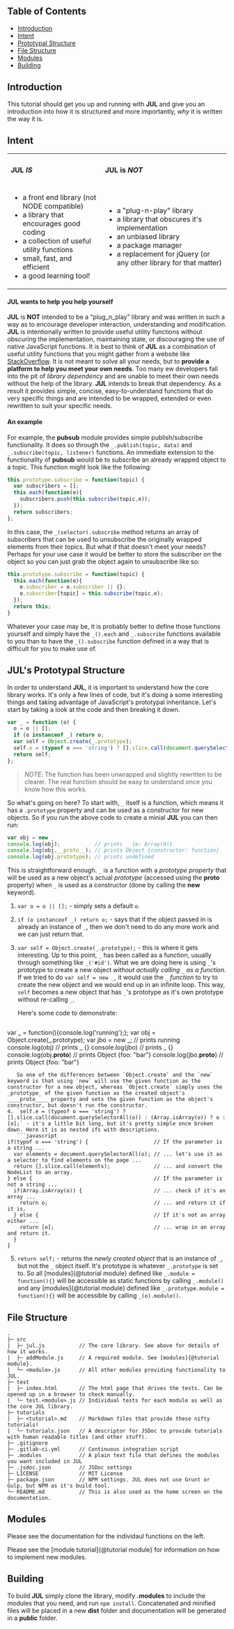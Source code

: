 ## Table of Contents
- [Introduction](#introduction)
- [Intent](#intent)
- [Prototypal Structure](#jul's-prototypal-structure)
- [File Structure](#file-structure)
- [Modules](#modules)
- [Building](#building)

## Introduction
This tutorial should get you up and running with **JUL** and give you an introduction into how it is structured and more importantly, _why_ it is written the way it is.

## Intent
<table style="width:100%">
  <tr>
    <th align="left"><h4><strong>JUL</strong> <em>IS</em></h4></th>
    <th align="left"><h4><strong>JUL</strong> is <em>NOT</em></h4></th>
  </tr>
  <tr>
    <td>
      <ul>
        <li>a front end library (not NODE compatible)</li>
        <li>a library that encourages good coding</li>
        <li>a collection of useful utility functions</li>
        <li>small, fast, and efficient</li>
        <li>a good learning tool!</li>
      </ul>
    </td>
    <td>
      <ul>
        <li>a "plug-n-play" library</li>
        <li>a library that obscures it's implementation</li>
        <li>an unbiased library</li>
        <li>a package manager</li>
        <li>a replacement for jQuery (or any other library for that matter)</li>
      </ul>
    </td>
  </tr>
</table>

#### **JUL** wants to help you help yourself
**JUL** is **NOT** intended to be a "plug_n_play" library and was written in such a way as to encourage developer interaction, understanding and modification. **JUL** is intentionally written to provide useful utility functions without obscuring the implementation, maintaining state, or discouraging the use of native JavaScript functions. It is best to think of **JUL** as a combination of useful utility functions that you might gather from a website like [StackOverflow](https://stackoverflow.com). It is not meant to solve all your needs, but to **provide a platform to help you meet your own needs**. Too many ew developers fall into the pit of _library dependency_ and are unable to meet their own needs without the help of the library. **JUL** intends to break that dependency. As a result it provides simple, concise, easy-to-understand functions that do very specific things and are intended to be wrapped, extended or even rewritten to suit your specific needs.

#### An example
For example, the **pubsub** module provides simple publish/subscribe functionality. It does so through the `_.publish(topic, data)` and `_.subscribe(topic, listener)` functions. An immediate extension to the functionality of **pubsub** would be to subscribe an already wrapped object to a topic. This function might look like the following:
```javascript
this.prototype.subscribe = function(topic) {
  var subscribers = [];
  this.each(function(e){
    subscribers.push(this.subscribe(topic,e));
  });
  return subscribers;
};
```
In this case, the `_(selector).subscribe` method returns an array of subscribers that can be used to unsubscribe the originally wrapped elements from their topics. But what if that doesn't meet your needs? Perhaps for your use case it would be better to store the subscriber on the object so you can just grab the object again to unsubscribe like so:
```javascript
this.prototype.subscribe = function(topic) {
  this.each(function(e){
    e.subscriber = e.subscriber || {};
    e.subscriber[topic] = this.subscribe(topic,e);
  });
  return this;
}
```
Whatever your case may be, it is probably better to define those functions yourself and simply have the `_().each` and `_.subscribe` functions available to you than to have the `_().subscribe` function defined in a way that is difficult for you to make use of.

## JUL's Prototypal Structure
In order to understand **JUL**, it is important to understand how the core library works. It's only a few lines of code, but it's doing a some interesting things and taking advantage of JavaScript's prototypal inheritance. Let's start by taking a look at the code and then breaking it down.
```javascript
var _ = function (o) {
  o = o || [];
  if (o instanceof _) return o;
  var self = Object.create(_.prototype);
  self.e = (typeof o === 'string') ? [].slice.call(document.querySelectorAll(o)) : (Array.isArray(o)) ? o : [o];
  return self;
};
```
> _NOTE_: The function has been unwrapped and slightly rewritten to be clearer. The real function should be easy to understand once you know how this works.

So what's going on here? To start with, `_` itself is a function, which means it has a `.prototype` property and can be used as a constructor for new objects. So if you run the above code to create a minial **JUL** you can then run:
```javascript
var obj = new _
console.log(obj);           // prints _ {e: Array(0)}
console.log(obj.__proto__); // prints Object {constructor: function}
console.log(obj.prototype); // prints undefined
```
This is straightforward enough. `_` is a function with a _prototype property_ that will be used as a new object's actual _prototype_ (accessed using the ____proto____ property) when `_` is used as a constructor (done by calling the **new** keyword).

1. `var o = o || [];` - simply sets a default `o`.
2. `if (o instanceof _) return o;` - says that if the object passed in is already an instance of `_`, then we don't need to do any more work and we can just return that.
3. `var self = Object.create(_.prototype);` - this is where it gets interesting. Up to this point, `_` has been called as a function, usually through something like `_('#id')`. What we are doing here is using `_`'s prototype to create a new object _without actually calling `_` as a function_. If we tried to do `var self = new _`, it would use the `_` _function_ to try to create the new object and we would end up in an infinite loop. This way, `self` becomes a new object that has `_`'s prototype as it's own prototype without re-calling `_`.

   Here's some code to demonstrate:
   ```javascript
var _ = function(){console.log('running');};
var obj = Object.create(_.prototype);
var jbo = new _;                             // prints running
console.log(obj)                             // prints _ {}
console.log(jbo)                             // prints _ {}
console.log(obj.__proto__)                   // prints Object {foo: "bar"}
console.log(jbo.__proto__)                   // prints Object {foo: "bar"}
```
   So one of the differences between `Object.create` and the `new` keyword is that using `new` will use the given function as the constructor for a new object, whereas `Object.create` simply uses the _prototype_ of the given function as the created object's ____proto____ property and sets the given function as the object's constructor, but doesn't run the constructor.
4. `self.e = (typeof o === 'string') ? [].slice.call(document.querySelectorAll(o)) : (Array.isArray(o)) ? o : [o];` - it's a little bit long, but it's pretty simple once broken down. Here it is as nested ifs with descriptions.
   ```javascript
if(typof o === 'string') {                     // If the parameter is a string ...
  var elements = document.querySelectorAll(o); // ... let's use it as a selector to find elements on the page ...
  return [].slice.call(elements);              // ... and convert the NodeList to an array.
} else {                                       // If the parameter is not a string ...
  if(Array.isArray(o)) {                       // ... check if it's an array ...
    return o;                                  // ... and return it if it is.
  } else {                                     // If it's not an array either ...
    return [o];                                // ... wrap in an array and return it.
  }
}
```
5. `return self;` - returns the _newly created object_ that is an instance of `_`, but not the `_` object itself. It's prototype is whatever `_.prototype` is set to. So all [modules]{@tutorial module} defined like `_.module = function(){}` will be accessible as static functions by calling `_.module()` and any [modules]{@tutorial module} defined like `_.prototype.module = function(){}` will be accessible by calling `_(o).module()`.

## File Structure
```none
.
├─ src
|  ├─ jul.js           // The core library. See above for details of how it works.
|  ├─ addModule.js     // A required module. See [modules]{@tutorial module}.
|  └─ <module>.js      // All other modules providing functionality to JUL.
├─ test
|  ├─ index.html       // The html page that drives the tests. Can be opened up in a browser to check manually.
|  └─ test.<module>.js // Individual tests for each module as well as the core JUL library.
├─ tutorials
|  ├─ <tutorial>.md    // Markdown files that provide these nifty tutorials!
|  └─ tutorials.json   // A descriptor for JSDoc to provide tutorials with human readable titles (and other stuff).
├─ .gitignore
├─ .gitlab-ci.yml      // Continuous integration script
├─ .modules            // A plain text file that defines the modules you want included in JUL
├─ .jsdoc.json         // JSDoc settings
├─ LICENSE             // MIT License
├─ package.json        // NPM settings. JUL does not use Grunt or Gulp, but NPM as it's build tool.
└─ README.md           // This is also used as the home screen on the documentation.
```

## Modules
Please see the documentation for the individaul functions on the left.

Please see the [module tutorial]{@tutorial module} for information on how to implement new modules.

## Building
To build **JUL** simply clone the library, modify **.modules** to include the modules that you need, and run `npm install`. Concatenated and minified files will be placed in a new **dist** folder and documentation will be generated in a **public** folder.